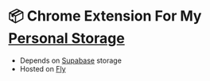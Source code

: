 # 📦 Chrome Extension For My [Personal Storage](https://github.com/barbarbar338/storage)
- Depends on [Supabase](https://supabase.io/) storage
- Hosted on [Fly](https://fly.io/)
